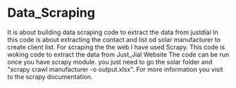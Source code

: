# Data_Scraping
It is about building data scraping code to extract the data from justdial
In this code is about extracting the contact and list od solar manufacturer to create client list. For scraping the the web I have used Scrapy.
This code is woking code to extract the data from Just_Jial Website
The code can be run once you have scrapy module.
you just need to go the solar folder and "scrapy crawl manufacturer -o output.xlsx".
For more information you visit to the scrapy documentation.
